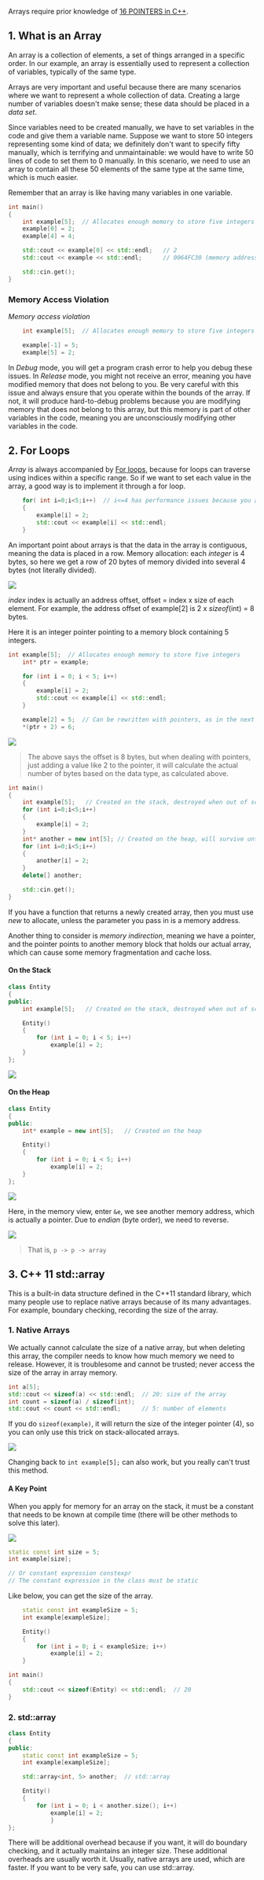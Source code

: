 Arrays require prior knowledge of [16 POINTERS in C++](16%20POINTERS%20in%20C++.md).

## 1. What is an Array

An array is a collection of elements, a set of things arranged in a specific order. In our example, an array is essentially used to represent a collection of variables, typically of the same type.

Arrays are very important and useful because there are many scenarios where we want to represent a whole collection of data. Creating a large number of variables doesn't make sense; these data should be placed in a *data set*.

Since variables need to be created manually, we have to set variables in the code and give them a variable name. Suppose we want to store 50 integers representing some kind of data; we definitely don't want to specify fifty manually, which is terrifying and unmaintainable: we would have to write 50 lines of code to set them to 0 manually. In this scenario, we need to use an array to contain all these 50 elements of the same type at the same time, which is much easier.

Remember that an array is like having many variables in one variable.

```cpp
int main()
{
	int example[5];  // Allocates enough memory to store five integers
	example[0] = 2;
	example[4] = 4;

	std::cout << example[0] << std::endl;   // 2
	std::cout << example << std::endl;      // 0064FC30 (memory address), because it is actually a pointer

	std::cin.get();
}
```

### Memory Access Violation

_Memory access violation_

```cpp
	int example[5];  // Allocates enough memory to store five integers

	example[-1] = 5;
	example[5] = 2;
```

In *Debug* mode, you will get a program crash error to help you debug these issues. In *Release* mode, you might not receive an error, meaning you have modified memory that does not belong to you. Be very careful with this issue and always ensure that you operate within the bounds of the array. If not, it will produce hard-to-debug problems because you are modifying memory that does not belong to this array, but this memory is part of other variables in the code, meaning you are unconsciously modifying other variables in the code.

## 2. For Loops

*Array* is always accompanied by [For loops](<14%20Loops%20in%20C++(for,while%20loops).md#^ebdf13>), because for loops can traverse using indices within a specific range. So if we want to set each value in the array, a good way is to implement it through a for loop.

```cpp
	for( int i=0;i<5;i++)  // i<=4 has performance issues because you are doing less than and equal comparisons
	{
		example[i] = 2;
		std::cout << example[i] << std::endl;
	}
```

An important point about arrays is that the data in the array is contiguous, meaning the data is placed in a row. Memory allocation: each *integer* is 4 bytes, so here we get a row of 20 bytes of memory divided into several 4 bytes (not literally divided).

![](./storage%20bag/Pasted%20image%2020230704230608.png)

*index* index is actually an address offset, offset = index x size of each element. For example, the address offset of example\[2] is 2 x _sizeof_(int) = 8 bytes.

Here it is an integer pointer pointing to a memory block containing 5 integers.

```cpp
int example[5];  // Allocates enough memory to store five integers
	int* ptr = example;

	for (int i = 0; i < 5; i++)
	{
		example[i] = 2;
		std::cout << example[i] << std::endl;
	}

	example[2] = 5;  // Can be rewritten with pointers, as in the next line
	*(ptr + 2) = 6;

```

![](./storage%20bag/Pasted%20image%2020230704231247.png)

> The above says the offset is 8 bytes, but when dealing with pointers, just adding a value like 2 to the pointer, it will calculate the actual number of bytes based on the data type, as calculated above.

```cpp
int main()
{
	int example[5];   // Created on the stack, destroyed when out of scope
	for (int i=0;i<5;i++)
	{
		example[i] = 2;
	}
	int* another = new int[5]; // Created on the heap, will survive until we actively destroy it or the program ends
	for (int i=0;i<5;i++)
	{
		another[i] = 2;
	}
	delete[] another;

	std::cin.get();
}
```

If you have a function that returns a newly created array, then you must use *new* to allocate, unless the parameter you pass in is a memory address.

Another thing to consider is *memory indirection*, meaning we have a pointer, and the pointer points to another memory block that holds our actual array, which can cause some memory fragmentation and cache loss.

#### On the Stack

```cpp
class Entity
{
public:
	int example[5];   // Created on the stack, destroyed when out of scope

	Entity()
	{
		for (int i = 0; i < 5; i++)
			example[i] = 2;
	}
};
```

![](./storage%20bag/Pasted%20image%2020230704232816.png)

#### On the Heap

```cpp
class Entity
{
public:
	int* example = new int[5];   // Created on the heap

	Entity()
	{
		for (int i = 0; i < 5; i++)
			example[i] = 2;
	}
};
```

![](./storage%20bag/Pasted%20image%2020230704233052.png)

Here, in the memory view, enter `&e`, we see another memory address, which is actually a pointer. Due to *endian* (byte order), we need to reverse.

![](./storage%20bag/Pasted%20image%2020230704233253.png)

> That is, `p -> p -> array`

## 3. C++ 11 std::array

This is a built-in data structure defined in the C++11 standard library, which many people use to replace native arrays because of its many advantages. For example, boundary checking, recording the size of the array.

### 1. Native Arrays

We actually cannot calculate the size of a native array, but when deleting this array, the compiler needs to know how much memory we need to release. However, it is troublesome and cannot be trusted; never access the size of the array in array memory.

```cpp
int a[5];
std::cout << sizeof(a) << std::endl;  // 20: size of the array
int count = sizeof(a) / sizeof(int);
std::cout << count << std::endl;      // 5: number of elements
```

If you do `sizeof(example)`, it will return the size of the integer pointer (4), so you can only use this trick on stack-allocated arrays.

![](./storage%20bag/Pasted%20image%2020230704234722.png)

Changing back to `int example[5];` can also work, but you really can't trust this method.

#### A Key Point

When you apply for memory for an array on the stack, it must be a constant that needs to be known at compile time (there will be other methods to solve this later).

![](./storage%20bag/Pasted%20image%2020230704234937.png)

```cpp
static const int size = 5;
int example[size];

// Or constant expression constexpr
// The constant expression in the class must be static
```

Like below, you can get the size of the array.

```cpp
	static const int exampleSize = 5;
	int example[exampleSize];

	Entity()
	{
		for (int i = 0; i < exampleSize; i++)
			example[i] = 2;
	}

int main()
{
	std::cout << sizeof(Entity) << std::endl;  // 20
}

```

### 2. std::array

```cpp
class Entity
{
public:
	static const int exampleSize = 5;
	int example[exampleSize];

	std::array<int, 5> another;  // std::array

	Entity()
	{
		for (int i = 0; i < another.size(); i++)
			example[i] = 2;
			}
};

```

There will be additional overhead because if you want, it will do boundary checking, and it actually maintains an integer size. These additional overheads are usually worth it. Usually, native arrays are used, which are faster. If you want to be very safe, you can use std::array.